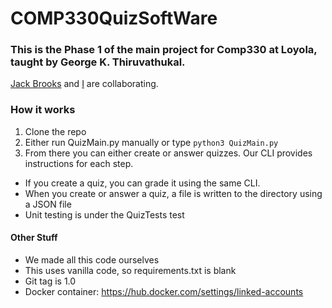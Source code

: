 # COMP330QuizSoftWare

### This is the Phase 1 of the main project for Comp330 at Loyola, taught by George K. Thiruvathukal. 

[Jack Brooks](https://github.com/jbrooks11) and [I](https://github.com/acrose99) are collaborating. 


### How it works 

1. Clone the repo
2. Either run QuizMain.py manually or type `python3 QuizMain.py`
3. From there you can either create or answer quizzes. Our CLI provides instructions for each step. 

* If you create a quiz, you can grade it using the same CLI. 
* When you create or answer a quiz, a file is written to the directory using a JSON file
* Unit testing is under the QuizTests test

#### Other Stuff

- We made all this code ourselves
- This uses vanilla code, so requirements.txt is blank  
- Git tag is 1.0
- Docker container: https://hub.docker.com/settings/linked-accounts
